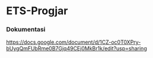 # ETS-Progjar


### Dokumentasi
https://docs.google.com/document/d/1CZ-oc0T0XPry-bUygQmFUbRme0B7Gjq49CEj0MkBr1k/edit?usp=sharing
